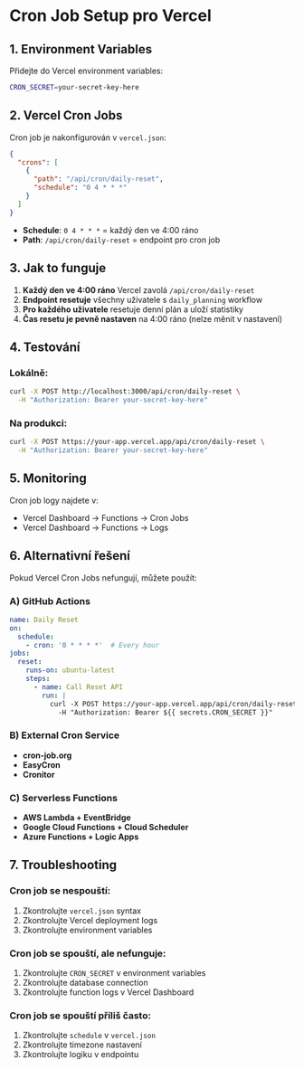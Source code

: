 # Cron Job Setup pro Vercel

## 1. Environment Variables

Přidejte do Vercel environment variables:

```bash
CRON_SECRET=your-secret-key-here
```

## 2. Vercel Cron Jobs

Cron job je nakonfigurován v `vercel.json`:

```json
{
  "crons": [
    {
      "path": "/api/cron/daily-reset",
      "schedule": "0 4 * * *"
    }
  ]
}
```

- **Schedule**: `0 4 * * *` = každý den ve 4:00 ráno
- **Path**: `/api/cron/daily-reset` = endpoint pro cron job

## 3. Jak to funguje

1. **Každý den ve 4:00 ráno** Vercel zavolá `/api/cron/daily-reset`
2. **Endpoint resetuje** všechny uživatele s `daily_planning` workflow
3. **Pro každého uživatele** resetuje denní plán a uloží statistiky
4. **Čas resetu je pevně nastaven** na 4:00 ráno (nelze měnit v nastavení)

## 4. Testování

### Lokálně:
```bash
curl -X POST http://localhost:3000/api/cron/daily-reset \
  -H "Authorization: Bearer your-secret-key-here"
```

### Na produkci:
```bash
curl -X POST https://your-app.vercel.app/api/cron/daily-reset \
  -H "Authorization: Bearer your-secret-key-here"
```

## 5. Monitoring

Cron job logy najdete v:
- Vercel Dashboard → Functions → Cron Jobs
- Vercel Dashboard → Functions → Logs

## 6. Alternativní řešení

Pokud Vercel Cron Jobs nefungují, můžete použít:

### A) GitHub Actions
```yaml
name: Daily Reset
on:
  schedule:
    - cron: '0 * * * *'  # Every hour
jobs:
  reset:
    runs-on: ubuntu-latest
    steps:
      - name: Call Reset API
        run: |
          curl -X POST https://your-app.vercel.app/api/cron/daily-reset \
            -H "Authorization: Bearer ${{ secrets.CRON_SECRET }}"
```

### B) External Cron Service
- **cron-job.org**
- **EasyCron**
- **Cronitor**

### C) Serverless Functions
- **AWS Lambda + EventBridge**
- **Google Cloud Functions + Cloud Scheduler**
- **Azure Functions + Logic Apps**

## 7. Troubleshooting

### Cron job se nespouští:
1. Zkontrolujte `vercel.json` syntax
2. Zkontrolujte Vercel deployment logs
3. Zkontrolujte environment variables

### Cron job se spouští, ale nefunguje:
1. Zkontrolujte `CRON_SECRET` v environment variables
2. Zkontrolujte database connection
3. Zkontrolujte function logs v Vercel Dashboard

### Cron job se spouští příliš často:
1. Zkontrolujte `schedule` v `vercel.json`
2. Zkontrolujte timezone nastavení
3. Zkontrolujte logiku v endpointu
